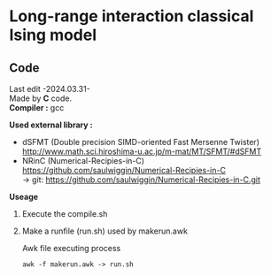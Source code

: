 # Long-range interaction classical Ising model
## Code
Last edit -2024.03.31-  
Made by **C** code.  
**Compiler :** gcc
  
**Used external library :**  
- dSFMT (Double precision SIMD-oriented Fast Mersenne Twister) http://www.math.sci.hiroshima-u.ac.jp/m-mat/MT/SFMT/#dSFMT  
- NRinC (Numerical-Recipies-in-C) https://github.com/saulwiggin/Numerical-Recipies-in-C  
  -> git: https://github.com/saulwiggin/Numerical-Recipies-in-C.git

**Useage**  
1. Execute the compile.sh
2. Make a runfile (run.sh) used by makerun.awk
     
   Awk file executing process
   ```
   awk -f makerun.awk -> run.sh
   ```
   
